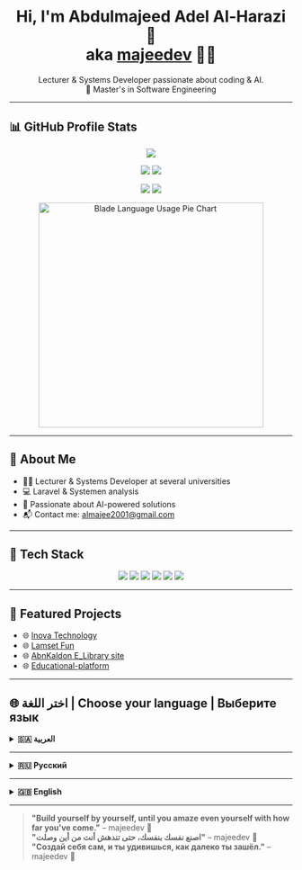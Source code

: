 <!-- Centered Header -->
<p align="center">
 
</p>

<h1 align="center">Hi, I'm Abdulmajeed Adel Al-Harazi 👋<br>aka <a href="https://majeedev.github.io/portfolio/">majeedev</a> 👨‍💻</h1>


<p align="center">
  Lecturer & Systems Developer passionate about coding & AI.  
  <br>
  🧠 Master's in Software Engineering  
</p>

---

## 📊 GitHub Profile Stats 

<p align="center">
  <img src="https://github-profile-summary-cards.vercel.app/api/cards/profile-details?username=majeedev&theme=tokyonight" />
</p>

<p align="center">
  <img src="https://github-profile-summary-cards.vercel.app/api/cards/repos-per-language?username=majeedev&theme=tokyonight" />
  <img src="https://github-profile-summary-cards.vercel.app/api/cards/most-commit-language?username=majeedev&theme=tokyonight" />
</p>

<p align="center">
  <img src="https://github-profile-summary-cards.vercel.app/api/cards/stats?username=majeedev&theme=tokyonight" />
  <img src="https://github-profile-summary-cards.vercel.app/api/cards/productive-time?username=majeedev&theme=tokyonight&utcOffset=+3" />
</p>


<p align="center">
  <img
    src="https://quickchart.io/chart?c=%7Btype%3A'doughnut'%2Cdata%3A%7Blabels%3A%5B'Blade'%2C'PHP'%2C'HTML'%2C'C%23'%5D%2Cdatasets%3A%5B%7Bdata%3A%5B30%2C30%2C20%2C20%5D%7D%5D%7D%7D"
    alt="Blade Language Usage Pie Chart"
    width="400"
  />
</p>

---

## 🧠 About Me

- 👨‍🏫 Lecturer & Systems Developer at several universities
- 💻 Laravel & Systemen analysis
- 🤖 Passionate about AI-powered solutions
- 📬 Contact me: almajee2001@gmail.com

---

## 🚀 Tech Stack

<p align="center">
  <img src="https://img.shields.io/badge/-Laravel-E34F26?style=flat&logo=laravel&logoColor=white" />
  <img src="https://img.shields.io/badge/-Flutter-02569B?style=flat&logo=flutter&logoColor=white" />
  <img src="https://img.shields.io/badge/-PHP-777BB4?style=flat&logo=php&logoColor=white" />
  <img src="https://img.shields.io/badge/-Dart-0175C2?style=flat&logo=dart&logoColor=white" />
  <img src="https://img.shields.io/badge/-Git-F05032?style=flat&logo=git&logoColor=white" />
  <img src="https://img.shields.io/badge/-MySQL-4479A1?style=flat&logo=mysql&logoColor=white" />
</p>

---

## 🔗 Featured Projects

- 🌐 [Inova Technology](https://inoovatech-main-w3gfin.laravel.cloud/)
- 🌐 [Lamset Fun](https://decorationmanagemntsystem-laravel-10-master-pytztm.laravel.cloud/)
- 🌐 [AbnKaldon E_Library site](https://abn-kaldon.kesug.com/)
- 🌐 [Educational-platform](https://majeedev.github.io/Educational-platform/)

---

## 🌐 اختر اللغة | Choose your language | Выберите язык

<details>
<summary id="العربية"><strong>🇸🇦 العربية</strong></summary>

### 👋 مرحباً، أنا عبدالمجيد عادل الحرازي – aka [majeedev](https://majeedev.github.io/portfolio/) 👨‍💻

#### 🧠 عني:
- 👨‍🏫 محاضر ومطور نظم في عدة جامعات  
- 💻 أعمل على مشاريع باستخدام Laravel وتحليل النظم  
- 🌍 أعيش حاليًا في موسكو لدراسة الماجستير في هندسة البرمجيات 🇷🇺  
- 📈 شغفي هو بناء حلول تقنية تمزج بين البرمجة والذكاء الاصطناعي  

#### 🛠️ التقنيات التي أستخدمها:
![Laravel](https://img.shields.io/badge/-Laravel-E34F26?style=flat&logo=laravel&logoColor=white)
![Flutter](https://img.shields.io/badge/-Flutter-02569B?style=flat&logo=flutter&logoColor=white)
![PHP](https://img.shields.io/badge/-PHP-777BB4?style=flat&logo=php&logoColor=white)
![Dart](https://img.shields.io/badge/-Dart-0175C2?style=flat&logo=dart&logoColor=white)
![Git](https://img.shields.io/badge/-Git-F05032?style=flat&logo=git&logoColor=white)
![MySQL](https://img.shields.io/badge/-MySQL-4479A1?style=flat&logo=mysql&logoColor=white)

#### 📊 إحصائياتي على GitHub:
![majeedev's GitHub stats](https://github-readme-stats.vercel.app/api?username=majeedev&show_icons=true&theme=radical)

#### 🌐 روابط مهمة:
- 💼 [موقعي الشخصي](https://majeedev.github.io/portfolio/)  
- 🔗 مشاريعي الحية على Laravel Cloud:  
  - 🌐 [انوفا تكنولوجي](https://inoovatech-main-w3gfin.laravel.cloud/)  
  - 🌐 [لمسة فن](https://decorationmanagemntsystem-laravel-10-master-pytztm.laravel.cloud/)
  - 🌐 [مكتبة ابن خلدون](https://abn-kaldon.kesug.com/)  
  - 🌐 [المنصة التعليمية](https://majeedev.github.io/Educational-platform/)  

📬 للتواصل: almajee2001@gmail.com

</details>

---

<details>
<summary id="русский"><strong>🇷🇺 Русский</strong></summary>

### 👋 Привет, я Абдульмаджид Адель Аль-Харази – aka [majeedev](https://github.com/majeedev) 👨‍💻

#### 🧠 Обо мне:
- 👨‍🏫 Преподаватель и разработчик систем в нескольких университетах  
- 💻 Работаю с проектами на Laravel и системный анализ  
- 🌍 Сейчас живу в Москве, изучаю магистратуру по Инженерии ПО 🇷🇺  
- 📈 Увлечён созданием умных решений, объединяющих код и ИИ  

#### 🛠️ Технологии, которые я использую:
![Laravel](https://img.shields.io/badge/-Laravel-E34F26?style=flat&logo=laravel&logoColor=white)
![Flutter](https://img.shields.io/badge/-Flutter-02569B?style=flat&logo=flutter&logoColor=white)
![PHP](https://img.shields.io/badge/-PHP-777BB4?style=flat&logo=php&logoColor=white)
![Dart](https://img.shields.io/badge/-Dart-0175C2?style=flat&logo=dart&logoColor=white)
![Git](https://img.shields.io/badge/-Git-F05032?style=flat&logo=git&logoColor=white)
![MySQL](https://img.shields.io/badge/-MySQL-4479A1?style=flat&logo=mysql&logoColor=white)

#### 📊 Статистика на GitHub:
![majeedev's GitHub stats](https://github-readme-stats.vercel.app/api?username=majeedev&show_icons=true&theme=radical)

#### 🌐 Полезные ссылки:
- 💼 [Персональный сайт](https://majeedev.github.io/portfolio/)  
- 🔗 Мои проекты на Laravel:  
  - 🌐 [Inova Technology](https://inoovatech-main-w3gfin.laravel.cloud/)  
  - 🌐 [Lamset Fun](https://decorationmanagemntsystem-laravel-10-master-pytztm.laravel.cloud/)
  - 🌐 [Inova Technology](https://inoovatech-main-w3gfin.laravel.cloud/)  
  - 🌐 [Lamset Fun](https://decorationmanagemntsystem-laravel-10-master-pytztm.laravel.cloud/)  


📬 Связь: almajee2001@gmail.com

</details>

---

<details>
<summary id="english"><strong>🇬🇧 English</strong></summary>

### 👋 Hi, I'm Abdulmajeed Adel Al-Harazi – aka [majeedev](https://github.com/majeedev) 👨‍💻

#### 🧠 About Me:
- 👨‍🏫 Lecturer & Systems Developer at several universities  
- 💻 Building projects using **Laravel** & **Flutter**  
- 🌍 Currently living in **Moscow** pursuing a Master's in **Software Engineering** 🇷🇺  
- 📈 Passionate about smart solutions combining **code + AI**

#### 🛠️ Tech Stack I Use:
![Laravel](https://img.shields.io/badge/-Laravel-E34F26?style=flat&logo=laravel&logoColor=white)
![Flutter](https://img.shields.io/badge/-Flutter-02569B?style=flat&logo=flutter&logoColor=white)
![PHP](https://img.shields.io/badge/-PHP-777BB4?style=flat&logo=php&logoColor=white)
![Dart](https://img.shields.io/badge/-Dart-0175C2?style=flat&logo=dart&logoColor=white)
![Git](https://img.shields.io/badge/-Git-F05032?style=flat&logo=git&logoColor=white)
![MySQL](https://img.shields.io/badge/-MySQL-4479A1?style=flat&logo=mysql&logoColor=white)

#### 📊 GitHub Stats:
![majeedev's GitHub stats](https://github-readme-stats.vercel.app/api?username=majeedev&show_icons=true&theme=radical)

#### 🌐 Useful Links:
- 💼 [Personal Website (coming soon)](https://majeedev.com)  
- 🔗 Live Laravel Projects:
- 🌐 [Inova Technology](https://inoovatech-main-w3gfin.laravel.cloud/)
- 🌐 [Lamset Fun](https://decorationmanagemntsystem-laravel-10-master-pytztm.laravel.cloud/)
- 🌐 [AbnKaldon E_Library site](https://abn-kaldon.kesug.com/)
- 🌐 [Educational-platform](https://majeedev.github.io/Educational-platform/)

📬 Contact me: almajee2001@gmail.com

</details>

---

> **"Build yourself by yourself, until you amaze even yourself with how far you've come."** – majeedev 🚀  
> **"اصنع نفسك بنفسك، حتى تندهش أنت من أين وصلت"** – majeedev 🚀  
> **"Создай себя сам, и ты удивишься, как далеко ты зашёл."** – majeedev 🚀
